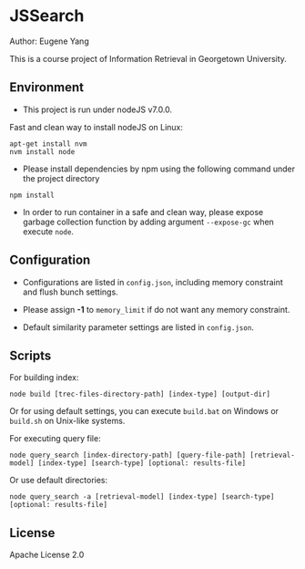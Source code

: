 # JSSearch

Author: Eugene Yang

This is a course project of Information Retrieval in Georgetown University. 

## Environment

- This project is run under nodeJS v7.0.0.

Fast and clean way to install nodeJS on Linux:

```shell
apt-get install nvm
nvm install node
```

- Please install dependencies by npm using the following command under the project directory

```shell
npm install
```

- In order to run container in a safe and clean way, please expose garbage collection function by adding argument `--expose-gc` when execute `node`.

## Configuration

- Configurations are listed in `config.json`, including memory constraint and flush bunch settings. 

- Please assign **-1** to `memory_limit` if do not want any memory constraint.

- Default similarity parameter settings are listed in `config.json`.

## Scripts

For building index:

```shell
node build [trec-files-directory-path] [index-type] [output-dir]
```

Or for using default settings, you can execute `build.bat` on Windows or `build.sh` on Unix-like systems.

For executing query file:
```shell
node query_search [index-directory-path] [query-file-path] [retrieval-model] [index-type] [search-type] [optional: results-file]
```

Or use default directories:
```
node query_search -a [retrieval-model] [index-type] [search-type] [optional: results-file]
```

## License

Apache License 2.0

